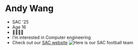 # Andy Wang
- SAC '25
- Age 16
- :rugby_football::golf::basketball::football:
- I’m interested in Computer engineering
- Check out our [SAC website](sac.on.ca)
![Here is our SAC football team](https://sacsaints.ca/images/2023/11/10/CISAA_Champs_2023_qnyeE.jpg?width=1280&height=720&mode=crop&scale=both&format=jpg&quality=80)

<!---
AndyWang2025/AndyWang2025 is a ✨ special ✨ repository because its `README.md` (this file) appears on your GitHub profile.
You can click the Preview link to take a look at your changes.
--->
